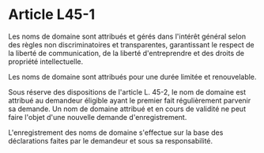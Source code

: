 # Article L45-1

Les noms de domaine sont attribués et gérés dans l'intérêt général selon des règles non discriminatoires et transparentes, garantissant le respect de la liberté de communication, de la liberté d'entreprendre et des droits de propriété intellectuelle. 

Les noms de domaine sont attribués pour une durée limitée et renouvelable. 

Sous réserve des dispositions de l'article L. 45-2, le nom de domaine est attribué au demandeur éligible ayant le premier fait régulièrement parvenir sa demande. Un nom de domaine attribué et en cours de validité ne peut faire l'objet d'une nouvelle demande d'enregistrement. 

L'enregistrement des noms de domaine s'effectue sur la base des déclarations faites par le demandeur et sous sa responsabilité.